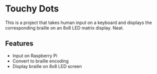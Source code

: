 # Touchy Dots

This is a project that takes human input on a keyboard and displays the corresponding braille on an 8x8 LED matrix display. Neat.

## Features

* Input on Raspberry Pi
* Convert to braille encoding
* Display braille on 8x8 LED screen
